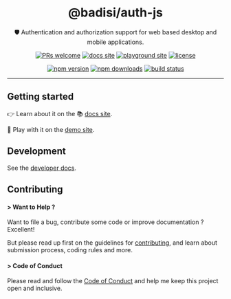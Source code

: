 <div align="center">

# @badisi/auth-js

🛡️ Authentication and authorization support for web based desktop and mobile applications.

[![PRs welcome](https://img.shields.io/badge/PRs-welcome-brightgreen.svg)][pullrequest]
[![docs site](https://img.shields.io/badge/site-docs-4c8bea)][docs-site]
[![playground site](https://img.shields.io/badge/site-playground-7d5abb)][playground-site]
[![license](https://img.shields.io/npm/l/@badisi/auth-js.svg?color=ff69b4)][license]

[![npm version](https://img.shields.io/npm/v/@badisi/auth-js.svg?color=blue&logo=npm)][npm]
[![npm downloads](https://img.shields.io/npm/dw/@badisi/auth-js.svg?color=7986CB&logo=npm)][npm-dl]
[![build status](https://img.shields.io/github/actions/workflow/status/badisi/auth-js/ci_test_auth-js.yml?logo=github)][ci-tests]

</div>

<hr/>


## Getting started

👉 Learn about it on the 📚 [docs site][docs-site].

🎈 Play with it on the [demo site][playground-site].


## Development

See the [developer docs][developer].


## Contributing

#### > Want to Help ?

Want to file a bug, contribute some code or improve documentation ? Excellent!

But please read up first on the guidelines for [contributing][contributing], and learn about submission process, coding rules and more.

#### > Code of Conduct

Please read and follow the [Code of Conduct][codeofconduct] and help me keep this project open and inclusive.




[npm]: https://www.npmjs.com/package/@badisi/auth-js
[npm-dl]: https://npmcharts.com/compare/@badisi/auth-js?minimal=true
[ci-tests]: https://github.com/badisi/auth-js/actions/workflows/ci_test_auth-js.yml
[pullrequest]: https://github.com/badisi/auth-js/blob/main/CONTRIBUTING.md#-submitting-a-pull-request-pr
[license]: https://github.com/badisi/auth-js/blob/main/LICENSE
[developer]: https://github.com/badisi/auth-js/blob/main/DEVELOPER.md
[contributing]: https://github.com/badisi/auth-js/blob/main/CONTRIBUTING.md
[codeofconduct]: https://github.com/badisi/auth-js/blob/main/CODE_OF_CONDUCT.md
[docs-site]: https://badisi.github.io/auth-js/getting-started/vanilla-js
[playground-site]: https://badisi.github.io/auth-js/demo-app/auth-js
